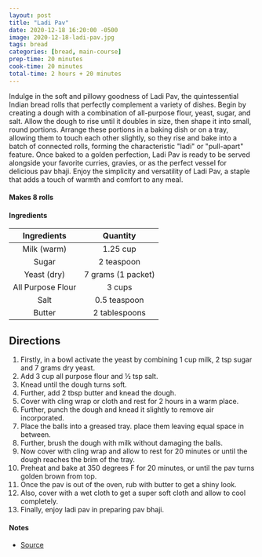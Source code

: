 ```yaml
---
layout: post
title: "Ladi Pav"
date: 2020-12-18 16:20:00 -0500
image: 2020-12-18-ladi-pav.jpg
tags: bread
categories: [bread, main-course]
prep-time: 20 minutes
cook-time: 20 minutes
total-time: 2 hours + 20 minutes
---
```


Indulge in the soft and pillowy goodness of Ladi Pav, the quintessential Indian bread rolls that perfectly complement a variety of dishes. Begin by creating a dough with a combination of all-purpose flour, yeast, sugar, and salt. Allow the dough to rise until it doubles in size, then shape it into small, round portions. Arrange these portions in a baking dish or on a tray, allowing them to touch each other slightly, so they rise and bake into a batch of connected rolls, forming the characteristic "ladi" or "pull-apart" feature. Once baked to a golden perfection, Ladi Pav is ready to be served alongside your favorite curries, gravies, or as the perfect vessel for delicious pav bhaji. Enjoy the simplicity and versatility of Ladi Pav, a staple that adds a touch of warmth and comfort to any meal.

#### Makes 8 rolls

#### Ingredients

|    Ingredients    |      Quantity      |
|:-----------------:|:------------------:|
|    Milk (warm)    |      1.25 cup      |
|       Sugar       |     2 teaspoon     |
|    Yeast (dry)    | 7 grams (1 packet) |
| All Purpose Flour |       3 cups       |
|        Salt       |    0.5 teaspoon    |
|       Butter      |    2 tablespoons   |  

## Directions

1. Firstly, in a bowl activate the yeast by combining 1 cup milk, 2 tsp sugar and 7 grams dry yeast.
2. Add 3 cup all purpose flour and ½ tsp salt.
3. Knead until the dough turns soft.
4. Further, add 2 tbsp butter and knead the dough.
5. Cover with cling wrap or cloth and rest for 2 hours in a warm place.
6. Further, punch the dough and knead it slightly to remove air incorporated.
7. Place the balls into a greased tray. place them leaving equal space in between.
8. Further, brush the dough with milk without damaging the balls.
9. Now cover with cling wrap and allow to rest for 20 minutes or until the dough reaches the brim of the tray.
10. Preheat and bake at 350 degrees F for 20 minutes, or until the pav turns golden brown from top.
11. Once the pav is out of the oven, rub with butter to get a shiny look.
12. Also, cover with a wet cloth to get a super soft cloth and allow to cool completely.
13. Finally, enjoy ladi pav in preparing pav bhaji.

#### Notes

* [Source](https://hebbarskitchen.com/eggless-ladi-pav-recipe-pav-bread-recipe/)